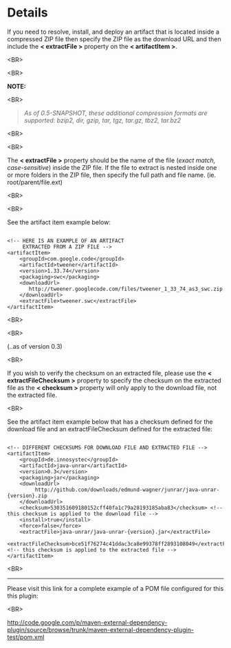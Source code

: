 # Details #

If you need to resolve, install, and deploy an artifact that is located inside a compressed ZIP file then specify the ZIP file as the download URL and then include the **< extractFile >** property on the **< artifactItem >**.


&lt;BR&gt;




&lt;BR&gt;


**NOTE:**


&lt;BR&gt;


> _As of 0.5-SNAPSHOT, these additional compression formats are supported:  bzip2, dir, gzip, tar, tgz, tar.gz, tbz2, tar.bz2_


&lt;BR&gt;




&lt;BR&gt;


The **< extractFile >** property should be the name of the file (_exact match, case-sensitive_) inside the ZIP file.  If the file to extract is nested inside one or more folders in the ZIP file, then specify the full path and file name. (ie. root/parent/file.ext)


&lt;BR&gt;




&lt;BR&gt;


See the artifact item example below:
```

<!-- HERE IS AN EXAMPLE OF AN ARTIFACT 
     EXTRACTED FROM A ZIP FILE -->
<artifactItem>
	<groupId>com.google.code</groupId>
	<artifactId>tweener</artifactId>
	<version>1.33.74</version>
	<packaging>swc</packaging>
	<downloadUrl>
	   http://tweener.googlecode.com/files/tweener_1_33_74_as3_swc.zip
	</downloadUrl>                        
	<extractFile>tweener.swc</extractFile>                        
</artifactItem>

```



&lt;BR&gt;




&lt;BR&gt;



(..as of version 0.3)

&lt;BR&gt;


If you wish to verify the checksum on an extracted file, please use the **< extractFileChecksum >** property to specify the checksum on the extracted file as the **< checksum >** property will only apply to the download file, not the extracted file.



&lt;BR&gt;


See the artifact item example below that has a checksum defined for the download file and an extractFileChecksum defined for the extracted file:
```

<!-- DIFFERENT CHECKSUMS FOR DOWNLOAD FILE AND EXTRACTED FILE -->
<artifactItem>
    <groupId>de.innosystec</groupId>
    <artifactId>java-unrar</artifactId>
    <version>0.3</version>
    <packaging>jar</packaging>
    <downloadUrl>
         http://github.com/downloads/edmund-wagner/junrar/java-unrar-{version}.zip
    </downloadUrl>
    <checksum>530351609180152cff40fa1c79a28193185aba83</checksum> <!-- this checksum is applied to the download file -->
    <install>true</install>
    <force>false</force>
    <extractFile>java-unrar/java-unrar-{version}.jar</extractFile>							    
    <extractFileChecksum>bce51f76274c41ddac3ca8e99378ff2893108049</extractFileChecksum>  <!-- this checksum is applied to the extracted file -->
</artifactItem>

```


&lt;BR&gt;



---


Please visit this link for a complete example of a POM file configured for this this plugin: 

&lt;BR&gt;


http://code.google.com/p/maven-external-dependency-plugin/source/browse/trunk/maven-external-dependency-plugin-test/pom.xml